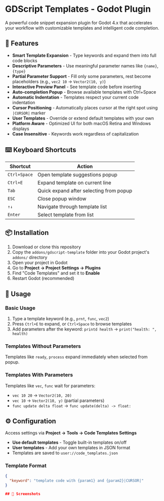 # GDScript Templates - Godot Plugin

A powerful code snippet expansion plugin for Godot 4.x that accelerates your workflow with customizable templates and intelligent code completion.

## 🚀 Features

- **Smart Template Expansion** - Type keywords and expand them into full code blocks
- **Descriptive Parameters** - Use meaningful parameter names like `{name}`, `{type}` 
- **Partial Parameter Support** - Fill only some parameters, rest become placeholders (e.g., `vec2 10` → `Vector2(10, y)`)
- **Interactive Preview Panel** - See template code before inserting
- **Auto-completion Popup** - Browse available templates with Ctrl+Space
- **Automatic Indentation** - Templates respect your current code indentation
- **Cursor Positioning** - Automatically places cursor at the right spot using `|CURSOR|` marker
- **User Templates** - Override or extend default templates with your own
- **Platform Aware** - Optimized UI for both macOS Retina and Windows displays
- **Case Insensitive** - Keywords work regardless of capitalization

## ⌨️ Keyboard Shortcuts

| Shortcut | Action |
|----------|--------|
| `Ctrl+Space` | Open template suggestions popup |
| `Ctrl+E` | Expand template on current line |
| `Tab` | Quick expand after selecting from popup |
| `ESC` | Close popup window |
| `↑↓` | Navigate through template list |
| `Enter` | Select template from list |

## 📦 Installation

1. Download or clone this repository
2. Copy the `addons/gdscript-template` folder into your Godot project's `addons/` directory
3. Open your project in Godot
4. Go to **Project → Project Settings → Plugins**
5. Find "Code Templates" and set it to **Enable**
6. Restart Godot (recommended)

## 🎯 Usage

### Basic Usage

1. Type a template keyword (e.g., `prnt`, `func`, `vec2`)
2. Press `Ctrl+E` to expand, or `Ctrl+Space` to browse templates
3. Add parameters after the keyword: `printd health` → `print("health: ", health)`

### Templates Without Parameters

Templates like `ready`, `process` expand immediately when selected from popup.

### Templates With Parameters

Templates like `vec`, `func` wait for parameters:
- `vec 10 20` → `Vector2(10, 20)`
- `vec 10` → `Vector2(10, y)` (partial parameters)
- `func update delta float` → `func update(delta) -> float:`

## ⚙️ Configuration

Access settings via **Project → Tools → Code Templates Settings**

- **Use default templates** - Toggle built-in templates on/off
- **User templates** - Add your own templates in JSON format
- Templates are saved to `user://code_templates.json`

### Template Format
```json
{
  "keyword": "template code with {param1} and {param2}|CURSOR|"
}

## 📸 Screenshots

